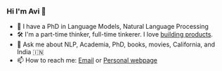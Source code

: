 ### Hi I'm Avi 👋

- 🔭 I have a PhD in Language Models, Natural Language Processing
- 🛠 I'm a part-time thinker, full-time tinkerer. I love [building products](https://avi-jit.github.io/work).
- 💬 Ask me about NLP, Academia, PhD, books, movies, California, and India 🇮🇳
- 📫 How to reach me: [Email](mailto:avijit.thawani@gmail.com) or [Personal webpage](thawani.netlify.app)
<!--
**avi-jit/avi-jit** is a ✨ _special_ ✨ repository because its `README.md` (this file) appears on your GitHub profile.

Here are some ideas to get you started:

- 🔭 I’m currently working on ...
- 🌱 I’m currently learning ...
- 👯 I’m looking to collaborate on ...
- 🤔 I’m looking for help with ...
- 💬 Ask me about ...
- 📫 How to reach me: ...
- 😄 Pronouns: ...
- ⚡ Fun fact: ...
-->
